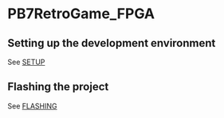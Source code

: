 # PB7RetroGame_FPGA

## Setting up the development environment
See [SETUP](guide/setup.md)  

## Flashing the project
See [FLASHING](guide/flashing.md)  
